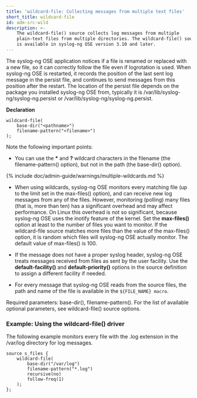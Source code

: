 ```yaml
---
title: 'wildcard-file: Collecting messages from multiple text files'
short_title: wildcard-file
id: adm-src-wild
description: >-
    The wildcard-file() source collects log messages from multiple
    plain-text files from multiple directories. The wildcard-file() source
    is available in syslog-ng OSE version 3.10 and later.
---
```


The syslog-ng OSE application notices if a file is renamed or replaced
with a new file, so it can correctly follow the file even if logrotation
is used. When syslog-ng OSE is restarted, it records the position of the
last sent log message in the persist file, and continues to send
messages from this position after the restart. The location of the
persist file depends on the package you installed syslog-ng OSE from,
typically it is /var/lib/syslog-ng/syslog-ng.persist or
/var/lib/syslog-ng/syslog-ng.persist.

**Declaration**

```config
wildcard-file(
    base-dir("<pathname>")
    filename-pattern("<filename>")
);
```

Note the following important points:

- You can use the **\*** and **?** wildcard characters in the filename
    (the filename-pattern() option), but not in the path (the base-dir()
    option).

{% include doc/admin-guide/warnings/multiple-wildcards.md %}

- When using wildcards, syslog-ng OSE monitors every matching file (up
    to the limit set in the max-files() option), and can receive new log
    messages from any of the files. However, monitoring (polling) many
    files (that is, more than ten) has a significant overhead and may
    affect performance. On Linux this overhead is not so significant,
    because syslog-ng OSE uses the inotify feature of the kernel. Set
    the **max-files()** option at least to the number of files you want
    to monitor. If the wildcard-file source matches more files than the
    value of the max-files() option, it is random which files will
    syslog-ng OSE actually monitor. The default value of max-files()
    is 100.

- If the message does not have a proper syslog header, syslog-ng OSE
    treats messages received from files as sent by the user facility.
    Use the **default-facility()** and **default-priority()** options in
    the source definition to assign a different facility if needed.

- For every message that syslog-ng OSE reads from the source files,
    the path and name of the file is available in the
    `${FILE_NAME} macro`.

Required parameters: base-dir(), filename-pattern(). For the list of
available optional parameters, see wildcard-file() source options.

### Example: Using the wildcard-file() driver

The following example monitors every file with the .log extension in the
/var/log directory for log messages.

```config
source s_files {
    wildcard-file(
        base-dir("/var/log")
        filename-pattern("*.log")
        recursive(no)
        follow-freq(1)
    );
};
```
